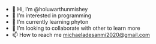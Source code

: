 - 👋 Hi, I’m @holuwarthunmishey
- 👀 I’m interested in programming
- 🌱 I’m currently learning phyton
- 💞️ I’m looking to collaborate with other to learn more
- 📫 How to reach me michaeladesanmi2020@gmail.com

<!---
holuwarthunmishey/holuwarthunmishey is a ✨ special ✨ repository because its `README.md` (this file) appears on your GitHub profile.
You can click the Preview link to take a look at your changes.
--->
